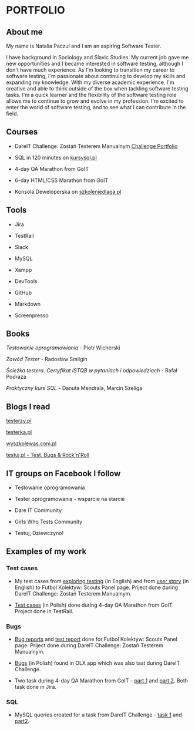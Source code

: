 # PORTFOLIO

## About me

My name is Natalia Paczul and I am an aspiring Software Tester.

I have background in Sociology and Slavic Studies. My current job gave me new opportunities and I became interested in software testing, although I don't have much experience. As I'm looking to transition my career to software testing, I'm passionate about continuing to develop my skills and expanding my knowledge. With my diverse academic experience, I'm creative and able to think outside of the box when tackling software testing tasks. I'm a quick learner and the flexibility of the software testing role allows me to continue to grow and evolve in my profession. I'm excited to enter the world of software testing, and to see what I can contribute in the field.

## Courses
* DareIT Challenge: Zostań Testerem Manualnym [Challenge Portfolio](https://github.com/NataliaPaczul/challenge_portfolio_Natalia/blob/main/README.md)

* SQL in 120 minutes on [kursysql.pl](https://www.kursysql.pl/)

* 4-day QA Marathon from GoIT

* 6-day HTML/CSS Marathon from GoIT

* Konsola Deweloperska on [szkoleniedlaqa.pl](https://szkoleniedlaqa.pl/konsola/)

## Tools
* Jira

* TestRail 

* Slack 

* MySQL 

* Xampp

* DevTools

* GitHub

* Markdown

* Screenpresso

## Books
*Testowanie oprogramowiania* - Piotr Wicherski

*Zawód Tester* - Radosław Smilgin

*Ścieżka testera. Certyfikat ISTQB w pytaniach i odpowiedziach* - Rafał Podraza

*Praktyczny kurs SQL* - Danuta Mendrala, Marcin Szeliga


## Blogs I read
[testerzy.pl](https://testerzy.pl/)

[testerka.pl](https://testerka.pl/)

[wyszkolewas.com.pl](https://www.wyszkolewas.com.pl/blog/)

[testuj.pl - Test, Bugs & Rock'n'Roll](https://testuj.pl/)

## IT groups on Facebook I follow

* Testowanie oprogramowania

* Tester oprogramowania - wsparcie na starcie

* Dare IT Community

* Girls Who Tests Community

* Testuj, Dziewczyno!

## Examples of my work

### Test cases ###
* My test cases from [exploring testing](https://github.com/NataliaPaczul/challenge_portfolio_Natalia/blob/main/Task%202/Subtask%201.md) (in English) and from [user stpry](https://github.com/NataliaPaczul/challenge_portfolio_Natalia/blob/main/Task%202/Subtask%202.md) (in English) to Futbol Kolektyw: Scouts Panel page. Priject done during DareIT Challenge: Zostań Testerem Manualnym.

* [Test cases](https://drive.google.com/drive/folders/1ueGQwVh1w3-hSMwB4U8TjfV28UjyXqMB) (in Polish) done during 4-day QA Marathon from GoIT. Project done in TestRail.

### Bugs ###
* [Bug reports](https://github.com/NataliaPaczul/challenge_portfolio_Natalia/tree/main/Task%203/Subtask%202) and [test report](https://drive.google.com/drive/folders/1TQckY_Dm6BPNjITicdtMVyfi8rx3yC7X?usp=sharing) done for Futbol Kolektyw: Scouts Panel page. Priject done during DareIT Challenge: Zostań Testerem Manualnym.

* [Bugs](https://github.com/NataliaPaczul/challenge_portfolio_Natalia/tree/main/Task%204/Subtask%202) (in Polish) found in OLX app which was also tast during DareIT Challenge.

* Two task during 4-day QA Marathon from GoIT - [part 1](https://drive.google.com/drive/folders/1SvJju7M6V0Ulv5gcUzWKidWzTS90sava) and [part 2](https://drive.google.com/drive/folders/1GE-kclK6-vETSyYUI5-1X-jAWuOTUSdO). Both task done in Jira.

### SQL ###
* MySQL queries created for a task from DareIT Challenge - [task 1](https://github.com/NataliaPaczul/challenge_portfolio_Natalia/tree/main/TASK%205/Subtask%203) and [part2](https://github.com/NataliaPaczul/challenge_portfolio_Natalia/blob/main/TASK%206/Subtask%202.md).

